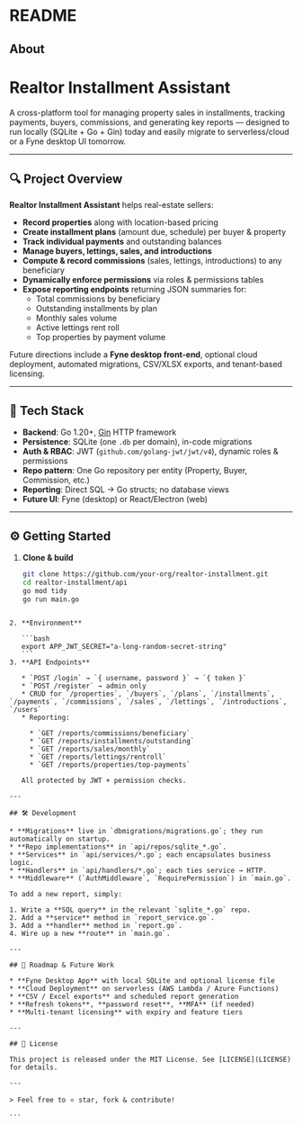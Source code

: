 # README

## About

# Realtor Installment Assistant

A cross-platform tool for managing property sales in installments, tracking payments, buyers, commissions, and generating key reports — designed to run locally (SQLite + Go + Gin) today and easily migrate to serverless/cloud or a Fyne desktop UI tomorrow.

---

## 🔍 Project Overview

**Realtor Installment Assistant** helps real-estate sellers:

- **Record properties** along with location-based pricing  
- **Create installment plans** (amount due, schedule) per buyer & property  
- **Track individual payments** and outstanding balances  
- **Manage buyers, lettings, sales, and introductions**  
- **Compute & record commissions** (sales, lettings, introductions) to any beneficiary  
- **Dynamically enforce permissions** via roles & permissions tables  
- **Expose reporting endpoints** returning JSON summaries for:
  - Total commissions by beneficiary  
  - Outstanding installments by plan  
  - Monthly sales volume  
  - Active lettings rent roll  
  - Top properties by payment volume  

Future directions include a **Fyne desktop front-end**, optional cloud deployment, automated migrations, CSV/XLSX exports, and tenant-based licensing.

---

## 🚀 Tech Stack

- **Backend**: Go 1.20+, [Gin](https://github.com/gin-gonic/gin) HTTP framework  
- **Persistence**: SQLite (one `.db` per domain), in-code migrations  
- **Auth & RBAC**: JWT (`github.com/golang-jwt/jwt/v4`), dynamic roles & permissions  
- **Repo pattern**: One Go repository per entity (Property, Buyer, Commission, etc.)  
- **Reporting**: Direct SQL → Go structs; no database views  
- **Future UI**: Fyne (desktop) or React/Electron (web)  

---

## ⚙️ Getting Started

1. **Clone & build**  
   ```bash
   git clone https://github.com/your-org/realtor-installment.git
   cd realtor-installment/api
   go mod tidy
   go run main.go
````

2. **Environment**

   ```bash
   export APP_JWT_SECRET="a-long-random-secret-string"
   ```
3. **API Endpoints**

   * `POST /login` → `{ username, password }` → `{ token }`
   * `POST /register` → admin only
   * CRUD for `/properties`, `/buyers`, `/plans`, `/installments`, `/payments`, `/commissions`, `/sales`, `/lettings`, `/introductions`, `/users`
   * Reporting:

     * `GET /reports/commissions/beneficiary`
     * `GET /reports/installments/outstanding`
     * `GET /reports/sales/monthly`
     * `GET /reports/lettings/rentroll`
     * `GET /reports/properties/top-payments`

   All protected by JWT + permission checks.

---

## 🛠️ Development

* **Migrations** live in `dbmigrations/migrations.go`; they run automatically on startup.
* **Repo implementations** in `api/repos/sqlite_*.go`.
* **Services** in `api/services/*.go`; each encapsulates business logic.
* **Handlers** in `api/handlers/*.go`; each ties service → HTTP.
* **Middleware** (`AuthMiddleware`, `RequirePermission`) in `main.go`.

To add a new report, simply:

1. Write a **SQL query** in the relevant `sqlite_*.go` repo.
2. Add a **service** method in `report_service.go`.
3. Add a **handler** method in `report.go`.
4. Wire up a new **route** in `main.go`.

---

## 🔮 Roadmap & Future Work

* **Fyne Desktop App** with local SQLite and optional license file
* **Cloud Deployment** on serverless (AWS Lambda / Azure Functions)
* **CSV / Excel exports** and scheduled report generation
* **Refresh tokens**, **password reset**, **MFA** (if needed)
* **Multi-tenant licensing** with expiry and feature tiers

---

## 📄 License

This project is released under the MIT License. See [LICENSE](LICENSE) for details.

---

> Feel free to ⭐ star, fork & contribute!

```
